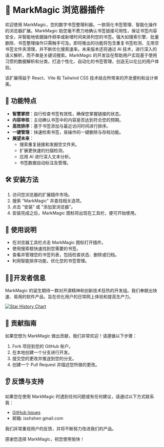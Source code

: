 # 🔖 MarkMagic 浏览器插件

欢迎使用 MarkMagic，您的数字书签整理利器。一款简化书签管理、智能化操作的浏览器扩展。MarkMagic 助您毫不费力地确认书签链接可用性，保证书签内容安全，并智能地依据操作频率或新增时间来排列您的书签。强大如搜索引擎、批量删除、书签整理操作只需触手可及。即将推出的功能将包含重复书签检测、无用空书签文件夹清理，并不断优化搜索速率。未来版本还将通过 AI 技术，进行深入的语义解析，而不单是关键词搜索。MarkMagic 的开发旨在帮助用户实现基于使用习惯的数据解析和分类，打造个性化、自动化的书签管理，创造无以伦比的用户体验。

该扩展得益于 React、Vite 和 Tailwind CSS 技术结合所带来的开发便利和设计审美。

## 🧠 功能特点

- **智慧掌控**：自行检查书签有效性，确保您掌握链接的状态。
- **内容审核**：主动确认书签中的内容是否达到符合您的预期。
- **高效排序**：基于书签添加与最近访问时间进行排序。
- **一键管理**：快速检索书签，易操作的一键删除与存档功能。
- **展望未来**：
  - 搜索重复链接和发掘空文件夹。
  - 扩展更快速的扫描检测。
  - 应用 AI 进行深入文本分析。
  - 书签数据自动标注及管理。

## 🛠 安装方法

1. 访问您浏览器的扩展插件市场。
2. 搜索 "MarkMagic" 并查找相关选项。
3. 点击 "安装" 或 "添加至浏览器"。
4. 安装完成之后，MarkMagic 图标将出现在工具栏，便可开始使用。

## 📘 使用说明

- 在浏览器工具栏点击 MarkMagic 图标打开插件。
- 使用搜索框快速找到您需要的书签。
- 查看并管理您的书签列表，包括检查状态、删除或归档。
- 利用智能排序功能，优化您的书签管理。

## 👨‍💻开发者信息

MarkMagic 的诞生期待一群对开源精神和创新技术狂热的开发组。我们奉献出快速、易用的软件产品，旨在优化用户的日常网上体验和提高生产力。

[![Star History Chart](https://api.star-history.com/svg?repos=IAMSHENSH/g-mark-magic-ext&type=Timeline)](https://star-history.com/#IAMSHENSH/g-mark-magic-ext&Timeline)

## 🙌 贡献指南

如果您想为 MarkMagic 做出贡献，我们非常欢迎！请遵循以下步骤：

1. Fork 项目到您的 GitHub 账户。
2. 在本地创建一个分支进行开发。
3. 提交您的更改并推送到您的分支。
4. 创建一个 Pull Request 并描述您所做的更改。

## 👂 反馈与支持

如果您在使用 MarkMagic 时遇到任何问题或有任何建议，请通过以下方式联系我：

- [GitHub Issues](https://github.com/IAMSHENSH/g-mark-magic-ext/issues)
- 邮箱: isshshen gmail.com

我们非常重视用户的反馈，并将不断努力改进我们的产品。

感谢您选择 MarkMagic，祝您使用愉快！
